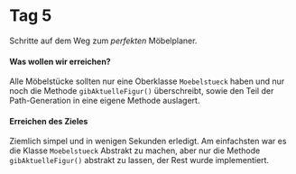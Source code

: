 <!-- 30.10.2013 -->
Tag 5
==========
Schritte auf dem Weg zum *perfekten* Möbelplaner.

#### Was wollen wir erreichen?

Alle Möbelstücke sollten nur eine Oberklasse `Moebelstueck` haben und nur noch die Methode `gibAktuelleFigur()` überschreibt,
sowie den Teil der Path-Generation in eine eigene Methode auslagert.


#### Erreichen des Zieles

Ziemlich simpel und in wenigen Sekunden erledigt. Am einfachsten war es die Klasse `Moebelstueck` Abstrakt zu machen, aber
nur die Methode `gibAktuelleFigur()` abstrakt zu lassen, der Rest wurde implementiert.
